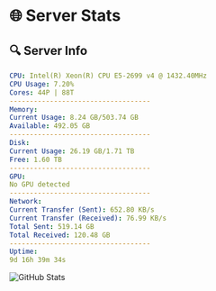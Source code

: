 # 🌐 Server Stats
## 🔍 Server Info
```yaml
CPU: Intel(R) Xeon(R) CPU E5-2699 v4 @ 1432.40MHz
CPU Usage: 7.20%
Cores: 44P | 88T
-----------------------------------
Memory:
Current Usage: 8.24 GB/503.74 GB
Available: 492.05 GB
-----------------------------------
Disk:
Current Usage: 26.19 GB/1.71 TB
Free: 1.60 TB
-----------------------------------
GPU:
No GPU detected
-----------------------------------
Network:
Current Transfer (Sent): 652.80 KB/s
Current Transfer (Received): 76.99 KB/s
Total Sent: 519.14 GB
Total Received: 120.48 GB
-----------------------------------
Uptime:
9d 16h 39m 34s
```
![GitHub Stats](https://img.shields.io/badge/Updated-2025-04-29_09:48:22-blue)